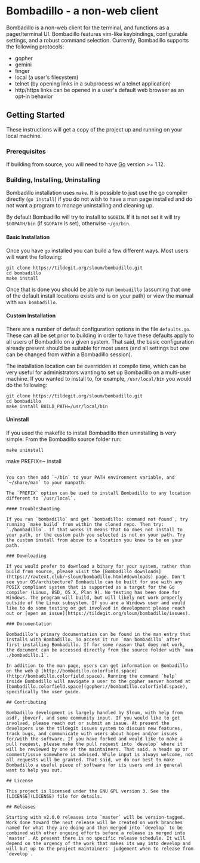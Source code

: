 # Bombadillo - a non-web client

Bombadillo is a non-web client for the terminal, and functions as a pager/terminal UI. Bombadillo features vim-like keybindings, configurable settings, and a robust command selection. Currently, Bombadillo supports the following protocols:
- gopher
- gemini
- finger
- local (a user's filesystem)
- telnet (by opening links in a subprocess w/ a telnet application)
- http/https links can be opened in a user's default web browser as an opt-in behavior


## Getting Started

These instructions will get a copy of the project up and running on your local machine. 

### Prerequisites

If building from source, you will need to have [Go](https://golang.org/) version >= 1.12.

### Building, Installing, Uninstalling

Bombadillo installation uses `make`. It is possible to just use the go compiler directly (`go install`) if you do not wish to have a man page installed and do not want a program to manage uninstalling and cleaning up.

By default Bombadillo will try to install to `$GOBIN`. If it is not set it will try `$GOPATH/bin` (if `$GOPATH` is set), otherwise `~/go/bin`.

#### Basic Installation

Once you have `go` installed you can build a few different ways. Most users will want the following:

```
git clone https://tildegit.org/sloum/bombadillo.git
cd bombadillo
make install
```

Once that is done you should be able to run `bombadillo` (assuming that one of the default install locations exists and is on your path) or view the manual with `man bombadillo`.

#### Custom Installation

There are a number of default configuration options in the file `defaults.go`. These can all be set prior to building in order to have these defaults apply to all users of Bombadillo on a given system. That said, the basic configuration already present should be suitable for most users (and all settings but one can be changed from within a Bombadillo session).

The installation location can be overridden at compile time, which can be very useful for administrators wanting to set up Bombadillo on a multi-user machine. If you wanted to install to, for example, `/usr/local/bin` you would do the following:

```
git clone https://tildegit.org/sloum/bombadillo.git
cd bombadillo
make install BUILD_PATH=/usr/local/bin
```

#### Uninstall

If you used the makefile to install Bombadillo then uninstalling is very simple. From the Bombadillo source folder run:

```
make uninstall
```
make PREFIX=~ install
```

You can then add `~/bin` to your PATH environment variable, and `~/share/man` to your manpath.

The `PREFIX` option can be used to install Bombadillo to any location different to `/usr/local`.

#### Troubleshooting

If you run `bombadillo` and get `bombadillo: command not found`, try running `make build` from within the cloned repo. Then try: `./bombadillo`. If that works it means that Go does not install to your path, or the custom path you selected is not on your path. Try the custom install from above to a location you know to be on your path.

### Downloading

If you would prefer to download a binary for your system, rather than build from source, please visit the [Bombadillo downloads](https://rawtext.club/~sloum/bombadillo.html#downloads) page. Don't see your OS/architecture? Bombadillo can be built for use with any POSIX compliant system that is supported as a target for the Go compiler (Linux, BSD, OS X, Plan 9). No testing has been done for Windows. The program will build, but will likely not work properly outside of the Linux subsystem. If you are a Windows user and would like to do some testing or get involved in development please reach out or [open an issue](https://tildegit.org/sloum/bombadillo/issues).

### Documentation

Bombadillo's primary documentation can be found in the man entry that installs with Bombadillo. To access it run `man bombadillo` after first installing Bombadillo. If for some reason that does not work, the document can be accessed directly from the source folder with `man ./bombadillo.1`.

In addition to the man page, users can get information on Bombadillo on the web @ [http://bombadillo.colorfield.space](http://bombadillo.colorfield.space). Running the command `help` inside Bombadillo will navigate a user to the gopher server hosted at [bombadillo.colorfield.space](gopher://bombadillo.colorfield.space), specifically the user guide.

## Contributing

Bombadillo development is largely handled by Sloum, with help from asdf, jboverf, and some community input. If you would like to get involved, please reach out or submit an issue. At present the developers use the tildegit issues system to discuss new features, track bugs, and communicate with users about hopes and/or issues for/with the software. If you have forked and would like to make a pull request, please make the pull request into `develop` where it will be reviewed by one of the maintainers. That said, a heads up or comment/issue somewhere is advised. While input is always welcome, not all requests will be granted. That said, we do our best to make Bombadillo a useful piece of software for its users and in general want to help you out.

## License

This project is licensed under the GNU GPL version 3. See the [LICENSE](LICENSE) file for details.

## Releases

Starting with v2.0.0 releases into `master` will be version-tagged. Work done toward the next release will be created on work branches named for what they are doing and then merged into `develop` to be combined with other ongoing efforts before a release is merged into `master`. At present there is no specific release schedule. It will depend on the urgency of the work that makes its way into develop and will but up to the project maintainers' judgement when to release from `develop`.

